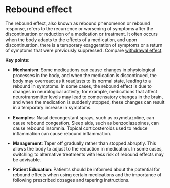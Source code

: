 [//]: # (
source: gpt-3 + jph editing
tags: symptoms
)

# Rebound effect

The rebound effect, also known as rebound phenomenon or rebound response, refers to the recurrence or worsening of symptoms after the discontinuation or reduction of a medication or treatment. It often occurs when the body adapts to the effects of a medication, and upon discontinuation, there is a temporary exaggeration of symptoms or a return of symptoms that were previously suppressed. Compare [withdrawal effect](../withdrawal-effect/).

**Key points**:

* **Mechanism**: Some medications can cause changes in physiological processes in the body, and when the medication is discontinued, the body may overreact as it readjusts to its normal state, leading to a rebound in symptoms. In some cases, the rebound effect is due to changes in neurological activity; for example, medications that affect neurotransmitter levels may lead to compensatory changes in the brain, and when the medication is suddenly stopped, these changes can result in a temporary increase in symptoms.

* **Examples**: Nasal decongestant sprays, such as oxymetazoline, can cause rebound congestion. Sleep aids, such as benzodiazepines, can cause rebound insomnia. Topical corticosteroids used to reduce inflammation can cause rebound inflammation.

* **Management**: Taper off gradually rather than stopped abruptly. This allows the body to adjust to the reduction in medication. In some cases, switching to alternative treatments with less risk of rebound effects may be advisable.

* **Patient Education**: Patients should be informed about the potential for rebound effects when using certain medications and the importance of following prescribed dosages and tapering instructions.
